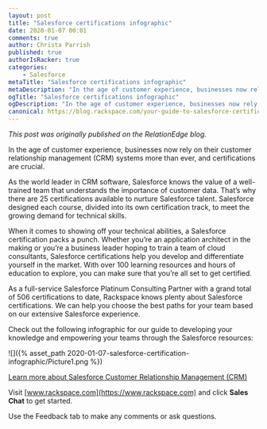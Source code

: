 ```yaml
---
layout: post
title: "Salesforce certifications infographic"
date: 2020-01-07 00:01
comments: true
author: Christa Parrish
published: true
authorIsRacker: true
categories:
    - Salesforce
metaTitle: "Salesforce certifications infographic"
metaDescription: "In the age of customer experience, businesses now rely on their customer relationship management (CRM) systems more than ever, and certifications are crucial."
ogTitle: "Salesforce certifications infographic"
ogDescription: "In the age of customer experience, businesses now rely on their customer relationship management (CRM) systems more than ever, and certifications are crucial."
canonical: https://blog.rackspace.com/your-guide-to-salesforce-certifications-infographic/
---
```


*This post was originally published on the RelationEdge blog.*

In the age of customer experience, businesses now rely on their customer
relationship management (CRM) systems more than ever, and certifications are
crucial.

<!-- more -->

As the world leader in CRM software, Salesforce knows the value of a
well-trained team that understands the importance of customer data. That’s why
there are 25 certifications available to nurture Salesforce talent. Salesforce
designed each course, divided into its own certification track, to meet the
growing demand for technical skills.

When it comes to showing off your technical abilities, a Salesforce
certification packs a punch. Whether you’re an application architect in the
making or you’re a business leader hoping to train a team of cloud consultants,
Salesforce certifications help you develop and differentiate yourself in the
market. With over 100 learning resources and hours of education to explore,
you can make sure that you’re all set to get certified.

As a full-service Salesforce Platinum Consulting Partner with a grand total of
506 certifications to date, Rackspace knows plenty about Salesforce
certifications. We can help you choose the best paths for your team based on
our extensive Salesforce experience.

Check out the following infographic for our guide to developing your knowledge
and empowering your teams through the Salesforce resources:

![]({% asset_path 2020-01-07-salesforce-certification-infographic/Picture1.png %})

<a class="cta blue" id="cta" href="https://www.rackspace.com/salesforce">Learn more about Salesforce Customer Relationship Management (CRM)</a>

Visit [www.rackspace.com](https://www.rackspace.com) and click **Sales Chat**
to get started.

Use the Feedback tab to make any comments or ask questions.
